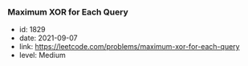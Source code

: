 ### Maximum XOR for Each Query

* id: 1829
* date: 2021-09-07
* link: https://leetcode.com/problems/maximum-xor-for-each-query
* level: Medium
